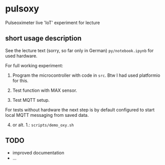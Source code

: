 # pulsoxy

Pulseoximeter live 'IoT' experiment for lecture

## short usage description

See the lecture text (sorry, so far only in German) `py/notebook.ipynb` for used hardware.

For full working experiment:

1. Program the microcontroller with code in `src`. Btw I had used platformio for this.

2. Test function with MAX sensor.

3. Test MQTT setup.

For tests without hardware the next step is by default configured 
to start local MQTT messaging from saved data.

4. or alt. 1.: `scripts/demo_oxy.sh` 

## TODO

- improved documentation
- ...
